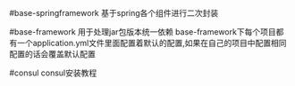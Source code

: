 #base-springframework
基于spring各个组件进行二次封装

#base-framework
用于处理jar包版本统一依赖
base-framework下每个项目都有一个application.yml文件里面配置着默认的配置,如果在自己的项目中配置相同配置的话会覆盖默认配置

#consul
consul安装教程